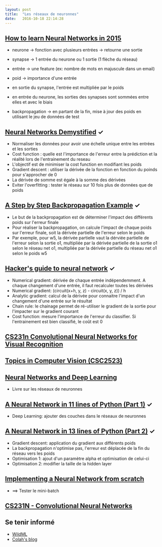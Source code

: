 ```yaml
---
layout: post
title:  "Les réseaux de neuronnes"
date:   2016-10-18 22:14:28
---
```


## [How to learn Neural Networks in 2015](https://medium.com/learning-new-stuff/how-to-learn-neural-networks-758b78f2736e#.ms213zu6w)

 * neurone -> fonction avec plusieurs entrées
        -> retourne une sortie
 * synapse -> 1 entrée du neurone ou 1 sortie (1 flèche du réseau)
 * entrée  -> une feature (ex: nombre de mots en majuscule dans un email)
 * poid    -> importance d'une entrée

 * en sortie du synapse, l'entrée est multipliée par le poids
 * en entrée du neurone, les sorties des synapses sont sommées entre elles et avec le biais

 * backpropagation -> en partant de la fin, mise à jour des poids en utilisant le jeu de données de test

## [Neural Networks Demystified](https://www.youtube.com/playlist?list=PLiaHhY2iBX9hdHaRr6b7XevZtgZRa1PoU) &#10003;

 * Normaliser les données pour avoir une échelle unique entre les entrées et les sorties
 * Cost function : quelle est l'importance de l'erreur entre la prédiction et la réalité lors de l'entrainement du reseau
 * L'objectif est de minimiser la cost function en modifiant les poids
 * Gradient descent : utiliser la dérivée de la fonction en fonction du poinds pour s'approcher de 0
 * La dérivée de somme est égale à la somme des dérivées
 * Eviter l'overfitting : tester le réseau sur 10 fois plus de données que de poids

## [A Step by Step Backpropagation Example](https://mattmazur.com/2015/03/17/a-step-by-step-backpropagation-example/) &#10003;

 * Le but de la backpropagation est de déterminer l'impact des différents poids sur l'erreur finale
 * Pour réaliser la backpropagation, on calcule l'impact de chaque poids sur l'erreur finale, soit la dérivée partielle de l'erreur selon le poids
 * Par exemple, pour w5, la dérivée partielle vaut la dérviée partielle de l'erreur selon la sortie o1,
 multipliée par la dérivée partielle de la sortie o1 selon le réseau net o1, multipliée par la dérivée partielle du réseau net o1 selon le poids w5

## [Hacker's guide to neural network](http://karpathy.github.io/neuralnets/#chapter-2-machine-learning) &#10003;

 * Numerical gradient: dérivée de chaque entrée indépendemment. A chaque changement d'une entrée, il faut recalculer toutes les dérivées
 * Numerical gradient: (circuit(x+h, y, z) - circuit(x, y, z)) / h
 * Analytic gradient: calcul de la dérivée pour connaitre l'impact d'un changement d'une entrée sur le résultat
 * Chain rule: le chainage permet de ré-utiliser le gradient de la sortie pour l'impacter sur le gradient courant
 * Cost function: mesure l'importance de l'erreur du classifier. Si l'entrainement est bien classifié, le coût est 0

## [CS231n Convolutional Neural Networks for Visual Recognition](http://cs231n.github.io/)

## [Topics in Computer Vision (CSC2523)](http://www.cs.utoronto.ca/~fidler/teaching/2015/CSC2523.html)

## [Neural Networks and Deep Learning](http://neuralnetworksanddeeplearning.com/chap1.html)

* Livre sur les réseaux de neuronnes

## [A Neural Network in 11 lines of Python (Part 1)](http://iamtrask.github.io/2015/07/12/basic-python-network/) &#10003;

 * Deep Learning: ajouter des couches dans le réseaux de neuronnes

## [A Neural Network in 13 lines of Python (Part 2)](https://iamtrask.github.io/2015/07/27/python-network-part2/) &#10003;

 * Gradient descent: application du gradient aux différents poids
 * La backpropagation n'optimise pas, l'erreur est déplacée de la fin du réseau vers les poids
 * Optimisation 1: ajout d'un paramètre alpha et optimisation de celui-ci
 * Optimisation 2: modifier la taille de la hidden layer

## [Implementing a Neural Network from scratch](http://www.wildml.com/2015/09/implementing-a-neural-network-from-scratch/)

 * ==> Tester le mini-batch

## [CS231N - Convolutional Neural Networks](https://youtu.be/yp9rwI_LZX8?list=PL16j5WbGpaM0_Tj8CRmurZ8Kk1gEBc7fg&t=455)

## Se tenir informé

 * [WildML](http://www.wildml.com/)
 * [Colah's blog](http://colah.github.io/)
